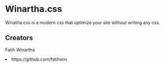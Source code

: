 # Winartha.css
Winatha.css is a modern css that optimize your site without writing any css.

<h2>Creators</h2>
<p>Fatih Winartha</p>
<li>https://github.com/fatihwin</li>
